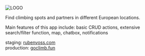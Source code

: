 ![LOGO](https://user-images.githubusercontent.com/105738004/187246950-3b15aaa3-9bb7-4c66-ab67-124c7189c851.svg)

Find climbing spots and partners in different European locations.

Main features of this app include: basic CRUD actions, extensive search/filter function, map, chatbox, notifications

staging: [rubenvoss.com](http://rubenvoss.com/)
<br>
production: [goclimb.fun](http://goclimb.fun/)
